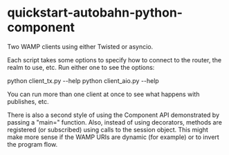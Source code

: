 # quickstart-autobahn-python-component

Two WAMP clients using either Twisted or asyncio.

Each script takes some options to specify how to connect to the
router, the realm to use, etc. Run either one to see the options:

   python client_tx.py --help
   python client_aio.py --help

You can run more than one client at once to see what happens with
publishes, etc.

There is also a second style of using the Component API demonstrated
by passing a "main=" function. Also, instead of using decorators,
methods are registered (or subscribed) using calls to the session
object. This might make more sense if the WAMP URIs are dynamic (for
example) or to invert the program flow.
